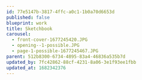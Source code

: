 ```yaml
---
id: 77e5147b-3817-4ffc-a0c1-1b0a70d6653d
published: false
blueprint: work
title: Sketchbook
carousel:
  - front-cover-1677245420.JPG
  - opening--1-possible.JPG
  - page-1-possible-1677245467.JPG
parent: 512b8300-6734-4895-83a4-46836a535b7d
updated_by: 7fc42862-88cf-4231-8a06-3e1f93ee1fbb
updated_at: 1682342376
---
```

